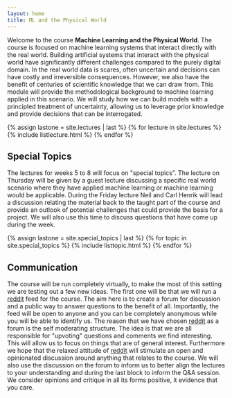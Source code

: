 ```yaml
---
layout: home
title: ML and the Physical World
---
```


Welcome to the course **Machine Learning and the Physical World**. The course is focused on machine learning systems that interact directly with the real world. Building artificial systems that interact with the physical world have significantly different challenges compared to the purely digital domain. In the real world data is scares, often uncertain and decisions can have costly and irreversible consequences. However, we also have the benefit of centuries of scientific knowledge that we can draw from. This module will provide the methodological background to machine learning applied in this scenario. We will study how we can build models with a principled treatment of uncertainty, allowing us to leverage prior knowledge and provide decisions that can be interrogated.


{% assign lastone = site.lectures | last %}
{% for lecture in site.lectures %}
{% include listlecture.html %}
{% endfor %}

## Special Topics

The lectures for weeks 5 to 8 will focus on "special topics". The lecture on Thursday will be given by a guest lecture discussing a specific real world scenario where they have applied machine learning or machine learning would be applicable. During the Friday lecture Neil and Carl Henrik will lead a discussion relating the material back to the taught part of the course and provide an outlook of potential challenges that could provide the basis for a project. We will also use this time to discuss questions that have come up during the week.

{% assign lastone = site.special_topics | last %}
{% for topic in site.special_topics %}
{% include listtopic.html %}
{% endfor %}

## Communication

The course will be run completely virtually, to make the most of this setting we are testing out a few new ideas. The first one will be that we will run a [reddit](https://www.reddit.com/r/L48_MLPW) feed for the course. The aim here is to create a forum for discussion and a public way to answer questions to the benefit of all. Importantly, the feed will be open to anyone and you can be completely anonymous while you will be able to identify us. The reason that we have chosen [reddit](https://www.reddit.com/r/L48_MLPW) as a forum is the self moderating structure. The idea is that we are all responsible for "upvoting" questions and comments we find interesting. This will allow us to focus on things that are of general interest. Furthermore we hope that the relaxed attitude of [reddit](https://www.reddit.com/r/L48_MLPW) will stimulate an open and opinionated discussion around anything that relates to the course. We will also use the discussion on the forum to inform us to better align the lectures to your understanding and during the last block to inform the Q&A session. We consider opinions and critique in all its forms positive, it evidence that you care.
